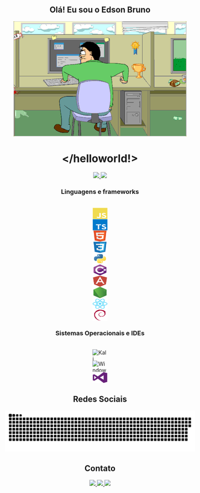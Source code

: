 <h2 align="center">Olá! Eu sou o Edson Bruno</h2>

<div align="center">
  <img alt='dev' src='./dev.gif'>
</div>
<div align='center'>
  <h1>&lt;/helloworld!&gt;</h1>
  </div>
<div align="center">
  <a href="https://github.com/sucloudflare">
    <img height="180em" src="https://github-readme-stats.vercel.app/api?username=sucloudflare&show_icons=true&theme=dracula&include_all_commits=true&count_private=true"/>
    <img height="180em" src="https://github-readme-stats.vercel.app/api/top-langs/?username=sucloudflare&layout=compact&langs_count=16&theme=dracula"/>
  </a>
</div>

<h3 align="center">Linguagens e frameworks</h3>

<div style="display: flex; flex-direction: column; align-items: center"><br>
  <img align="center" alt="JavaScript" height="30" width="40" src="https://raw.githubusercontent.com/devicons/devicon/master/icons/javascript/javascript-plain.svg">
  <img align="center" alt="TypeScript" height="30" width="40" src="https://raw.githubusercontent.com/devicons/devicon/master/icons/typescript/typescript-plain.svg">
  <img align="center" alt="HTML" height="30" width="40" src="https://raw.githubusercontent.com/devicons/devicon/master/icons/html5/html5-original.svg">
  <img align="center" alt="CSS" height="30" width="40" src="https://raw.githubusercontent.com/devicons/devicon/master/icons/css3/css3-original.svg">
  <img align="center" alt="Python" height="30" width="40" src="https://raw.githubusercontent.com/devicons/devicon/master/icons/python/python-original.svg">
  <img align="center" alt="C#" height="30" width="40" src="https://raw.githubusercontent.com/devicons/devicon/master/icons/csharp/csharp-original.svg">
  <img align="center" alt="Angular" height="30" width="40" src="https://raw.githubusercontent.com/devicons/devicon/master/icons/angularjs/angularjs-plain.svg">
  <img align="center" alt="Node.js" height="30" width="40" src="https://raw.githubusercontent.com/devicons/devicon/master/icons/nodejs/nodejs-original.svg">
  <img align="center" alt="React" height="30" width="40" src="https://raw.githubusercontent.com/devicons/devicon/master/icons/react/react-original.svg">
  <img align="center" alt="Debian" height="30" width="40" src="https://raw.githubusercontent.com/devicons/devicon/master/icons/debian/debian-original.svg">
</div>

<h3 align="center">Sistemas Operacionais e IDEs</h3>

<div style="display: flex; flex-direction: column; align-items: center"><br>
  <img align="center" alt="Kali Linux" height="30" width="40" src="https://raw.githubusercontent.com/devicons/devicon/master/icons/kali/kali-original.svg">
  <img align="center" alt="Windows" height="30" width="40" src="https://raw.githubusercontent.com/devicons/devicon/master/icons/windows/windows-original.svg">
  <img align="center" alt="VSCode" height="30" width="40" src="https://raw.githubusercontent.com/devicons/devicon/master/icons/visualstudio/visualstudio-plain.svg">
</div>

<h2 align="center">Redes Sociais</h2>

<div align="center">
  <picture>
    <source media="(prefers-color-scheme: dark)" srcset="https://raw.githubusercontent.com/GabrielFelipeS/GabrielFelipeS/output/github-contribution-grid-snake-dark.svg">
    <source media="(prefers-color-scheme: light)" srcset="https://raw.githubusercontent.com/sucloudflare/sucloudflare/output/github-contribution-grid-snake.svg">
    <img alt="github contribution grid snake animation" src="https://raw.githubusercontent.com/sucloudflare/sucloudflare/output/github-contribution-grid-snake.svg">
  </picture>
</div>

<div align="center"> 
  <h2>Contato</h2>
  <a href="https://instagram.com/rat_cloud6" target="_blank">
    <img src="https://img.shields.io/badge/-Instagram-%23E4405F?style=for-the-badge&logo=instagram&logoColor=white" target="_blank">
  </a>
  <a href="mailto:cloudflare.ddos21@gmail.com">
    <img src="https://img.shields.io/badge/-Gmail-%23333?style=for-the-badge&logo=gmail&logoColor=white" target="_blank">
  </a>
  <a href="https://www.linkedin.com/in/edson-bruno-dev" target="_blank">
    <img src="https://img.shields.io/badge/-LinkedIn-%230077B5?style=for-the-badge&logo=linkedin&logoColor=white" target="_blank">
  </a> 
</div>
